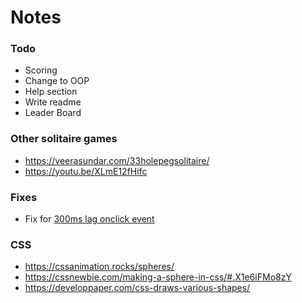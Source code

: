 # Notes

### Todo
- Scoring
- Change to OOP
- Help section
- Write readme
- Leader Board

### Other solitaire games
- https://veerasundar.com/33holepegsolitaire/
- https://youtu.be/XLmE12fHifc

### Fixes
- Fix for [300ms lag onclick event](https://developers.google.com/web/updates/2013/12/300ms-tap-delay-gone-away)

### CSS
- https://cssanimation.rocks/spheres/
- https://cssnewbie.com/making-a-sphere-in-css/#.X1e6iFMo8zY
- https://developpaper.com/css-draws-various-shapes/
